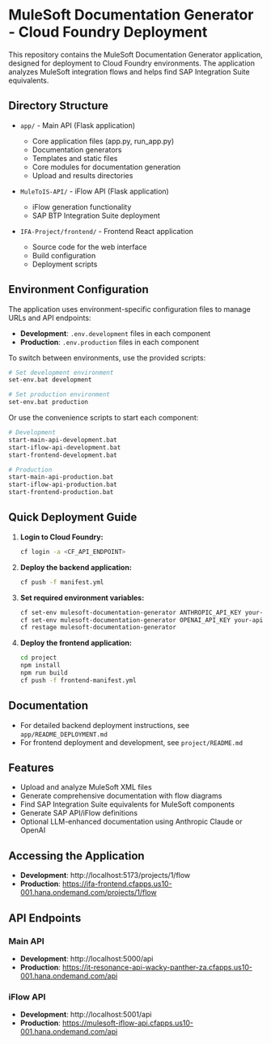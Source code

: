 # MuleSoft Documentation Generator - Cloud Foundry Deployment

This repository contains the MuleSoft Documentation Generator application, designed for deployment to Cloud Foundry environments. The application analyzes MuleSoft integration flows and helps find SAP Integration Suite equivalents.

## Directory Structure

- `app/` - Main API (Flask application)
  - Core application files (app.py, run_app.py)
  - Documentation generators
  - Templates and static files
  - Core modules for documentation generation
  - Upload and results directories

- `MuleToIS-API/` - iFlow API (Flask application)
  - iFlow generation functionality
  - SAP BTP Integration Suite deployment

- `IFA-Project/frontend/` - Frontend React application
  - Source code for the web interface
  - Build configuration
  - Deployment scripts

## Environment Configuration

The application uses environment-specific configuration files to manage URLs and API endpoints:

- **Development**: `.env.development` files in each component
- **Production**: `.env.production` files in each component

To switch between environments, use the provided scripts:

```bash
# Set development environment
set-env.bat development

# Set production environment
set-env.bat production
```

Or use the convenience scripts to start each component:

```bash
# Development
start-main-api-development.bat
start-iflow-api-development.bat
start-frontend-development.bat

# Production
start-main-api-production.bat
start-iflow-api-production.bat
start-frontend-production.bat
```

## Quick Deployment Guide

1. **Login to Cloud Foundry:**
   ```bash
   cf login -a <CF_API_ENDPOINT>
   ```

2. **Deploy the backend application:**
   ```bash
   cf push -f manifest.yml
   ```

3. **Set required environment variables:**
   ```bash
   cf set-env mulesoft-documentation-generator ANTHROPIC_API_KEY your-api-key
   cf set-env mulesoft-documentation-generator OPENAI_API_KEY your-api-key
   cf restage mulesoft-documentation-generator
   ```

4. **Deploy the frontend application:**
   ```bash
   cd project
   npm install
   npm run build
   cf push -f frontend-manifest.yml
   ```

## Documentation

- For detailed backend deployment instructions, see `app/README_DEPLOYMENT.md`
- For frontend deployment and development, see `project/README.md`

## Features

- Upload and analyze MuleSoft XML files
- Generate comprehensive documentation with flow diagrams
- Find SAP Integration Suite equivalents for MuleSoft components
- Generate SAP API/iFlow definitions
- Optional LLM-enhanced documentation using Anthropic Claude or OpenAI

## Accessing the Application

- **Development**: http://localhost:5173/projects/1/flow
- **Production**: https://ifa-frontend.cfapps.us10-001.hana.ondemand.com/projects/1/flow

## API Endpoints

### Main API

- **Development**: http://localhost:5000/api
- **Production**: https://it-resonance-api-wacky-panther-za.cfapps.us10-001.hana.ondemand.com/api

### iFlow API

- **Development**: http://localhost:5001/api
- **Production**: https://mulesoft-iflow-api.cfapps.us10-001.hana.ondemand.com/api
